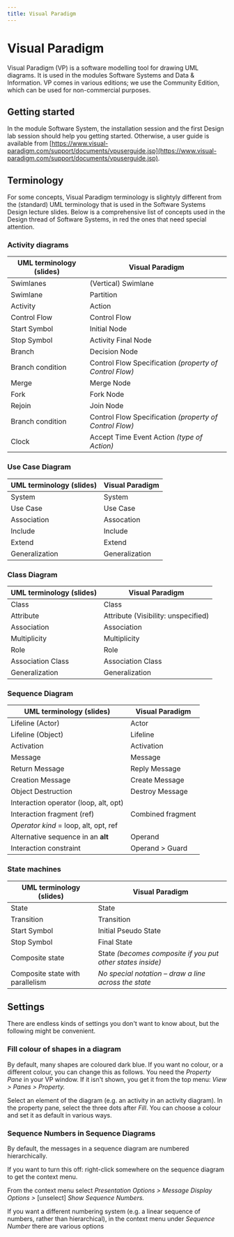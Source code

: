 ```yaml
---
title: Visual Paradigm
---
```

# Visual Paradigm
Visual Paradigm (VP) is a software modelling tool for drawing UML diagrams. It is used in the modules Software Systems and Data & Information. VP comes in various editions; we use the Community Edition, which can be used for non-commercial purposes.

## Getting started
In the module Software System, the installation session and the first Design lab session should help you getting started.  Otherwise, a user guide is available from 
[https://www.visual-paradigm.com/support/documents/vpuserguide.jsp](https://www.visual-paradigm.com/support/documents/vpuserguide.jsp).

## Terminology
For some concepts, Visual Paradigm terminology is slightyly different from the (standard) UML terminology that is used in the Software Systems Design lecture slides. 
Below is a comprehensive list of concepts used in the Design thread of Software Systems, in red the ones that need special attention.

### Activity diagrams
| **UML terminology (slides)** | **Visual Paradigm** |
| ---------------------------- | ------------------- |
| Swimlanes                    | (Vertical) Swimlane |
| Swimlane                     | Partition |
| Activity                     | Action |
| Control Flow                 | Control Flow |
| Start Symbol                 | Initial Node |
| Stop Symbol                  | Activity Final Node |
| Branch                       | Decision Node |
| Branch condition             | Control Flow Specification _(property of Control Flow)_   |
| Merge                        | Merge Node |
| Fork                         | Fork Node |
| Rejoin                       | Join Node |
| Branch condition             | Control Flow Specification _(property of Control Flow)_ |
| Clock                        | Accept Time Event Action _(type of Action)_ |

### Use Case Diagram
| **UML terminology (slides)** | **Visual Paradigm** |
| --- | --- |
| System | System |
| Use Case | Use Case |
| Association | Assocation |
| Include | Include |
| Extend | Extend |
| Generalization | Generalization |

### Class Diagram
| **UML terminology (slides)** | **Visual Paradigm** |
| --- | --- |
| Class | Class |
| Attribute | Attribute (Visibility: unspecified) |
| Association | Association |
| Multiplicity | Multiplicity |
| Role | Role |
| Association Class | Association Class |
| Generalization | Generalization |

### Sequence Diagram
| **UML terminology (slides)** | **Visual Paradigm** |
| --- | --- |
| Lifeline (Actor) | Actor |
| Lifeline (Object) | Lifeline |
| Activation | Activation |
| Message | Message |
| Return Message | Reply Message |
| Creation Message | Create Message |
| Object Destruction | Destroy Message |
| Interaction operator (loop, alt, opt)
Interaction fragment (ref) | Combined fragment
_Operator kind_  = loop, alt, opt, ref |
| Alternative sequence in an **alt** | Operand |
| Interaction constraint | Operand &gt; Guard |

### State machines
| **UML terminology (slides)** | **Visual Paradigm** |
| --- | --- |
| State | State |
| Transition | Transition |
| Start Symbol | Initial Pseudo State |
| Stop Symbol | Final State |
| Composite state | State _(becomes composite if you put other states inside)_ |
| Composite state with parallelism | _No special notation – draw a line across the state_ |

## Settings
There are endless kinds of settings you don't want to know about, but the following might be convenient.

### Fill colour of shapes in a diagram

By default, many shapes are coloured dark blue. If you want no colour, or a different colour, you can change this as follows.
You need the _Property Pane_ in your VP window. If it isn't shown, you get it from the top menu: _View &gt; Panes &gt; Property._

Select an element of the diagram (e.g. an activity in an activity diagram). In the property pane, select the three dots after _Fill_. You can choose a colour and set it as default in various ways.

### Sequence Numbers in Sequence Diagrams

By default, the messages in a sequence diagram are numbered hierarchically.

If you want to turn this off: right-click somewhere on the sequence diagram to get the context menu.

From the context menu select _Presentation Options &gt; Message Display Options &gt;_ [unselect] _Show Sequence Numbers._

If you want a different numbering system (e.g. a linear sequence of numbers, rather than hierarchical), in the context menu under _Sequence Number_ there are various options